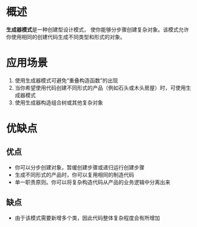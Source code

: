 # 概述
**生成器模式**是一种创建型设计模式， 使你能够分步骤创建复杂对象。该模式允许你使用相同的创建代码生成不同类型和形式的对象。

# 应用场景
1. 使用生成器模式可避免“重叠构造函数”的出现
2. 当你希望使用代码创建不同形式的产品（例如石头或木头房屋）时，可使用生成器模式
3. 使用生成器构造组合树或其他复杂对象

# 优缺点

## 优点
- 你可以分步创建对象，暂缓创建步骤或递归运行创建步骤
- 生成不同形式的产品时，你可以复用相同的制造代码
- 单一职责原则。你可以将复杂构造代码从产品的业务逻辑中分离出来

## 缺点
- 由于该模式需要新增多个类，因此代码整体复杂程度会有所增加